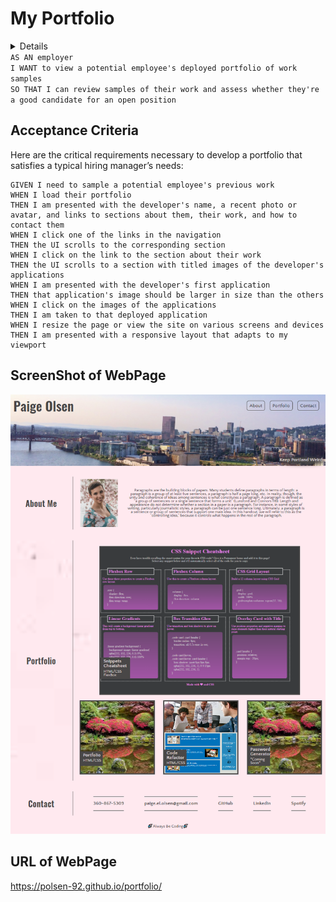 # My Portfolio

<details>
```
For this project I have created a portfolio which highlights my style as well as providing functionality for employers to preview my work. 
- As the screen changes size the format of the website adjusts to make reading a delight. 
- The navigation options change border and background color when hovered over and will take the reader to the designated portions of the webpage
- The portfolio images change border color when hovered over them and when clicked will take the reader to my github repo for this project and the deployed site for others. 
- Within the contact portion of the webpage there are several available methods to contact me. If one clicks on my email it will open their default email. The GitHub and LinkedIn buttons will take the reader to the relevant profile pages in a separate browser tab.
```
</details
## User Story

```
AS AN employer
I WANT to view a potential employee's deployed portfolio of work samples
SO THAT I can review samples of their work and assess whether they're a good candidate for an open position
```


## Acceptance Criteria

Here are the critical requirements necessary to develop a portfolio that satisfies a typical hiring manager’s needs:

```
GIVEN I need to sample a potential employee's previous work
WHEN I load their portfolio
THEN I am presented with the developer's name, a recent photo or avatar, and links to sections about them, their work, and how to contact them
WHEN I click one of the links in the navigation
THEN the UI scrolls to the corresponding section
WHEN I click on the link to the section about their work
THEN the UI scrolls to a section with titled images of the developer's applications
WHEN I am presented with the developer's first application
THEN that application's image should be larger in size than the others
WHEN I click on the images of the applications
THEN I am taken to that deployed application
WHEN I resize the page or view the site on various screens and devices
THEN I am presented with a responsive layout that adapts to my viewport
```


## ScreenShot of WebPage

![screenshot](Assets/images/portfolio_screenshot.png)

## URL of WebPage

https://polsen-92.github.io/portfolio/
